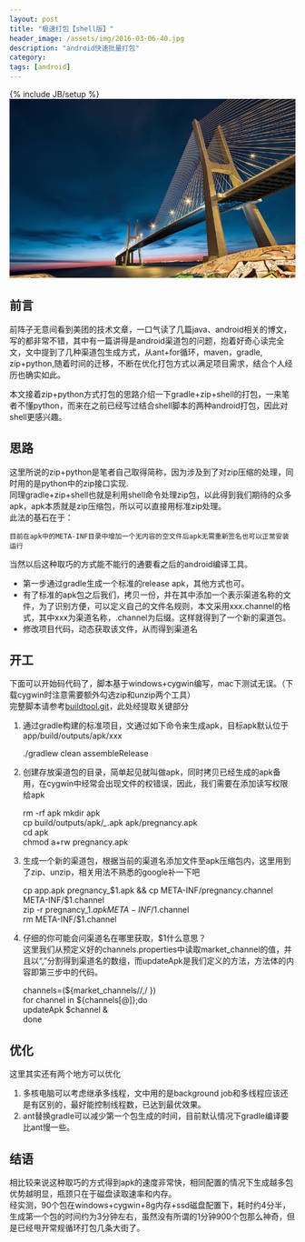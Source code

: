 ```yaml
---
layout: post
title: "极速打包【shell版】"
header_image: /assets/img/2016-03-06-40.jpg
description: "android快速批量打包"
category: 
tags: [android]
---
```

{% include JB/setup %}
![img](/assets/img/2016-03-06-40.jpg)

## 前言
前阵子无意间看到美团的技术文章，一口气读了几篇java、android相关的博文，写的都非常不错，其中有一篇讲得是android渠道包的问题，抱着好奇心读完全文，文中提到了几种渠道包生成方式，从ant+for循环，maven，gradle, zip+python,随着时间的迁移，不断在优化打包方式以满足项目需求，结合个人经历也确实如此。  

本文接着zip+python方式打包的思路介绍一下gradle+zip+shell的打包，一来笔者不懂python，而来在之前已经写过结合shell脚本的两种android打包，因此对shell更感兴趣。

## 思路
这里所说的zip+python是笔者自己取得简称，因为涉及到了对zip压缩的处理，同时用的是python中的zip接口实现.  
同理gradle+zip+shell也就是利用shell命令处理zip包，以此得到我们期待的众多apk，apk本质就是zip压缩包，所以可以直接用标准zip处理。  
此法的基石在于：
	
	目前在apk中的META-INF目录中增加一个无内容的空文件后apk无需重新签名也可以正常安装运行

当然以后这种取巧的方式能不能行的通要看之后的android编译工具。

* 第一步通过gradle生成一个标准的release apk，其他方式也可。
* 有了标准的apk包之后我们，拷贝一份，并在其中添加一个表示渠道名称的文件，为了识别方便，可以定义自己的文件名规则，本文采用xxx.channel的格式，其中xxx为渠道名称，.channel为后缀。这样就得到了一个新的渠道包。
* 修改项目代码，动态获取该文件，从而得到渠道名


## 开工
下面可以开始码代码了，脚本基于windows+cygwin编写，mac下测试无误。（下载cygwin时注意需要额外勾选zip和unzip两个工具）  
完整脚本请参考[buildtool.git](https://github.com/avenwu/buildtool.git)，此处经提取关键部分  

1. 通过gradle构建的标准项目，文通过如下命令来生成apk，目标apk默认位于app/build/outputs/apk/xxx  
	
	./gradlew clean assembleRelease

2. 创建存放渠道包的目录，简单起见就叫做apk，同时拷贝已经生成的apk备用，在cygwin中经常会出现文件的权错误，因此，我们需要在添加读写权限给apk

	rm -rf apk
    mkdir apk  
    cp build/outputs/apk/*_*.apk apk/pregnancy.apk  
    cd apk  
    chmod a+rw pregnancy.apk

3. 生成一个新的渠道包，根据当前的渠道名添加文件至apk压缩包内，这里用到了zip、unzip，相关用法不熟悉的google补一下吧

	cp app.apk pregnancy_$1.apk && cp META-INF/pregnancy.channel META-INF/$1.channel  
    zip -r pregnancy_$1.apk META-INF/$1.channel  
    rm META-INF/$1.channel
4. 仔细的你可能会问渠道名在哪里获取，$1什么意思？    
这里我们从预定义好的channels.properties中读取market_channel的值，并且以“,”分割得到渠道名的数组，而updateApk是我们定义的方法，方法体的内容即第三步中的代码。

	channels=(${market_channels//,/ })  
    for channel in ${channels[@]};do  
       updateApk $channel &  
    done

## 优化
这里其实还有两个地方可以优化

1. 多核电脑可以考虑继承多线程，文中用的是background job和多线程应该还是有区别的，最好能控制线程数，已达到最优效果。
2. ant替换gradle可以减少第一个包生成的时间，目前默认情况下gradle编译要比ant慢一些。

## 结语
相比较来说这种取巧的方式得到apk的速度非常快，相同配置的情况下生成越多包优势越明显，瓶颈只在于磁盘读取速率和内存。  
经实测，90个包在windows+cygwin+8g内存+ssd磁盘配置下，耗时约4分半，生成第一个包的时间约为3分钟左右，虽然没有所谓的1分钟900个包那么神奇，但是已经甩开常规循环打包几条大街了。
